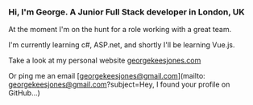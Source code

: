 ### Hi, I'm George. A Junior Full Stack developer in London, UK

At the moment I'm on the hunt for a role working with a great team.

I'm currently learning c#, ASP.net, and shortly I'll be learning Vue.js.

Take a look at my personal website [georgekeesjones.com](https://georgekeesjones.com)

Or ping me an email [georgekeesjones@gmail.com](mailto: georgekeesjones@gmail.com?subject=Hey, I found your profile on GitHub...)
